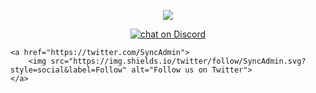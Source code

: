 <p align="center">
    <img src="http://i.imgur.com/YIzwAS5.png">
</p>
<p align="center">
    <a href="https://discord.gg/3nzcRkD">
        <img src="https://img.shields.io/discord/212155948863717377.svg" alt="chat on Discord">
    </a>

    <a href="https://twitter.com/SyncAdmin">
        <img src="https://img.shields.io/twitter/follow/SyncAdmin.svg?style=social&label=Follow" alt="Follow us on Twitter">
    </a>
</p>
